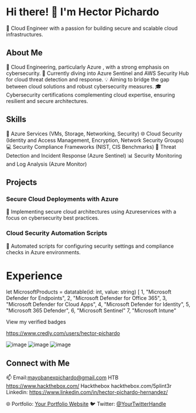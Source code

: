 # Hi there! 👋 I'm Hector Pichardo

🚀 Cloud Engineer with a passion for building secure and scalable cloud infrastructures.

## About Me

🌟 Cloud Engineering, particularly Azure , with a strong emphasis on cybersecurity.
🌱 Currently diving into Azure Sentinel and AWS Security Hub for cloud threat detection and response.
💡 Aiming to bridge the gap between cloud solutions and robust cybersecurity measures.
🎓 Cybersecurity certifications complementing cloud expertise, ensuring resilient and secure architectures.

## Skills

🚀 Azure Services (VMs, Storage, Networking, Security)
🌐 Cloud Security (Identity and Access Management, Encryption, Network Security Groups)
💻 Security Compliance Frameworks (NIST, CIS Benchmarks)
🔧 Threat Detection and Incident Response (Azure Sentinel)
📊 Security Monitoring and Log Analysis (Azure Monitor)

## Projects

### Secure Cloud Deployments with Azure

📂 Implementing secure cloud architectures using Azureservices with a focus on cybersecurity best practices.


### Cloud Security Automation Scripts

📂 Automated scripts for configuring security settings and compliance checks in Azure environments.


# Experience
let MicrosoftProducts = datatable(id: int, value: string)
[
      1, "Microsoft Defender for Endpoints", 
      2, "Microsoft Defender for Office 365", 
      3, "Microsoft Defender for Cloud Apps", 
      4, "Microsoft Defender for Identity", 
      5, "Microsoft 365 Defender", 
      6, "Microsoft Sentinel"
      7, "Microsoft Intune"

      
View my verified badges

https://www.credly.com/users/hector-pichardo


![image](https://github.com/user-attachments/assets/f881620d-a741-41d7-b871-82171846a02f)
![image](https://github.com/user-attachments/assets/623baa26-004b-4948-9d0b-755c0c1ababe)
![image](https://github.com/user-attachments/assets/f637c630-9c8f-468c-acd5-e078d6d7bca0)






## Connect with Me

📫 Email:mayobanexpichardo@gmail.com
HTB https://www.hackthebox.com/  Hackthebox  hackthebox.com/5plint3r
Linkedin: https://www.linkedin.com/in/hector-pichardo-hernandez/

🌐 Portfolio: [Your Portfolio Website](https://yourportfolio.com)
🐦 Twitter: [@YourTwitterHandle](https://twitter.com/yourtwitterhandle)

